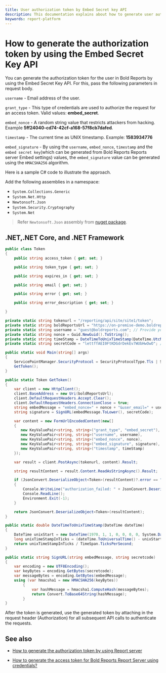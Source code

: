 ```yaml
---
title: User authorization token by Embed Secret key API
description: This documentation explains about how to generate user authorization token by using the embed secret key API in the Bold Reports Enterprise Reporting.
keywords: report-platform
---
```


# How to generate the authorization token by using the Embed Secret Key API

You can generate the authorization token for the user in Bold Reports by using the Embed Secret Key API. For this, pass the following parameters in request body.

   `username` - Email address of the user.

   `grant_type` - This type of credentials are used to authorize the request for an access token. Valid values: **embed_secret**.

   `embed_nonce` - A random string value that restricts attackers from hacking. Example **5ff24040-cd74-42cf-a168-57f8cb7dafed**.

   `timestamp` - The current time as UNIX timestamp. Example: **1583934776**

   `embed_signature` -  By using the `username`, `embed_nonce`, `timestamp` and the `embed secret key`(which can be generated from Bold Reports Reports server Embed settings) values, the `embed_signature` value can be generated using the `HMACSHA256` algorithm.

Here is a sample C# code to illustrate the approach.

Add the following assemblies in a namespace:

* `System.Collections.Generic`
* `System.Net.Http`
* `Newtonsoft.Json`
* `System.Security.Cryptography`
* `System.Net`

> Refer `Newtonsoft.Json` assembly from [nuget package](https://www.nuget.org/packages/Newtonsoft.Json/).

## .NET,.NET Core, and .NET Framework

```csharp
public class Token
{
    public string access_token { get; set; }

    public string token_type { get; set; }

    public string expires_in { get; set; }

    public string email { get; set; }

    public string error { get; set; }

    public string error_description { get; set; }

}

private static string tokenurl = "/reporting/api/site/site1/token";
private static string boldReportsUrl = "https://on-premise-demo.boldreports.com"; // Provide your Bold Reports URL
private static string username = "guest@boldreports.com"; // Provide your Email ID
private static string nonce = Guid.NewGuid().ToString();
private static string timeStamp = DateTimeToUnixTimeStamp(DateTime.UtcNow).ToString();
private static string secretCode = "lettffAEI0FtKDGdrDekEv7WUbHwOwO"; // Provide your embed secret key value from the Bold Reports Report Server Embed Settings.

public static void Main(string[] args)
{
    ServicePointManager.SecurityProtocol = SecurityProtocolType.Tls | SecurityProtocolType.Tls11 | SecurityProtocolType.Tls12; // This is required while running the Bold Reports from Azure App Service
    GetToken();
}

public static Token GetToken()
{
    var client = new HttpClient();
    client.BaseAddress = new Uri(boldReportsUrl);
    client.DefaultRequestHeaders.Accept.Clear();
    client.DefaultRequestHeaders.ConnectionClose = true;
    string embedMessage = "embed_nonce=" + nonce + "&user_email=" + username + "&timestamp=" + timeStamp;
    string signature = SignURL(embedMessage.ToLower(), secretCode);

    var content = new FormUrlEncodedContent(new[]
    {
       new KeyValuePair<string, string>("grant_type", "embed_secret"),
       new KeyValuePair<string, string>("username", username),
       new KeyValuePair<string, string>("embed_nonce", nonce),
       new KeyValuePair<string, string>("embed_signature", signature),
       new KeyValuePair<string, string>("timestamp", timeStamp)
    });

    var result = client.PostAsync(tokenurl, content).Result;

    string resultContent = result.Content.ReadAsStringAsync().Result;

    if (JsonConvert.DeserializeObject<Token>(resultContent)?.error == "authorization_failed")
    {
        Console.WriteLine("authorization_failed: " + JsonConvert.DeserializeObject<Token>(resultContent)?.error_description);
        Console.ReadLine();
        Environment.Exit(-1);
    }

    return JsonConvert.DeserializeObject<Token>(resultContent);
}

public static double DateTimeToUnixTimeStamp(DateTime dateTime)
{
    DateTime unixStart = new DateTime(1970, 1, 1, 0, 0, 0, 0, System.DateTimeKind.Utc);
    long unixTimeStampInTicks = (dateTime.ToUniversalTime() - unixStart).Ticks;
    return unixTimeStampInTicks / TimeSpan.TicksPerSecond;
}

public static string SignURL(string embedMessage, string secretcode)
{
    var encoding = new UTF8Encoding();
    var keyBytes = encoding.GetBytes(secretcode);
    var messageBytes = encoding.GetBytes(embedMessage);
    using (var hmacsha1 = new HMACSHA256(keyBytes))
        {
            var hashMessage = hmacsha1.ComputeHash(messageBytes);
            return Convert.ToBase64String(hashMessage);
        }
}
````

After the token is generated, use the generated token by attaching in the request header (Authorization) for all subsequent API calls to authenticate the requests.

## See also

* [How to generate the authorization token by using Report server](../generate-access-token-for-bold-reports-server/)

* [How to generate the access token for Bold Reports Report Server using credentials?](../generate-access-token-for-bold-reports-server-using-credentials/)
